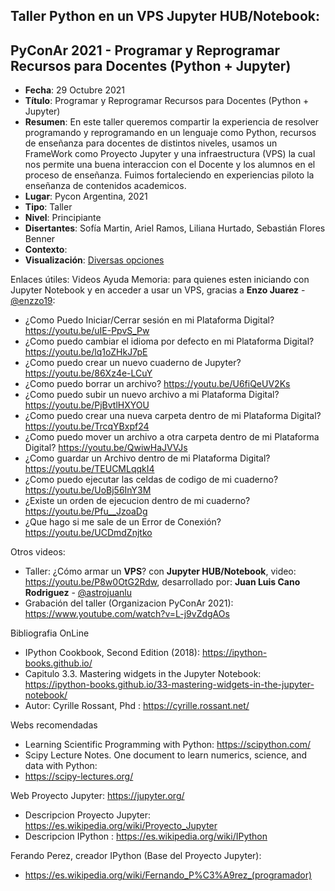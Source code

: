 ## Taller Python en un VPS Jupyter HUB/Notebook: 
## PyConAr 2021 - Programar y Reprogramar Recursos para Docentes (Python + Jupyter)
* **Fecha**: 29 Octubre 2021
* **Título**: Programar y Reprogramar Recursos para Docentes (Python + Jupyter)
* **Resumen**: En este taller queremos compartir la experiencia de resolver programando y reprogramando en un lenguaje como Python, recursos de enseñanza para docentes de distintos niveles, usamos un FrameWork como Proyecto Jupyter y una infraestructura (VPS) la cual nos permite una buena interaccion con el Docente y los alumnos en el proceso de enseñanza. Fuimos fortaleciendo en experiencias piloto la enseñanza de contenidos academicos.
* **Lugar**: Pycon Argentina, 2021
* **Tipo**: Taller
* **Nivel**: Principiante
* **Disertantes**: Sofía Martin, Ariel Ramos, Liliana Hurtado, Sebastián Flores Benner
* **Contexto**: 
* **Visualización**: [Diversas opciones](https://sebastiandres.github.io/pycon_ar)

Enlaces útiles:
Videos Ayuda Memoria: para quienes esten iniciando con Jupyter Notebook y en acceder a usar un VPS, 
gracias a **Enzo Juarez** - [@enzzo19](https://github.com/enzzo19/):
* ¿Como Puedo Iniciar/Cerrar sesión en mi Plataforma Digital? https://youtu.be/uIE-PpvS_Pw
* ¿Como puedo cambiar el idioma por defecto en mi Plataforma Digital? https://youtu.be/lq1oZHkJ7pE
* ¿Como puedo crear un nuevo cuaderno de Jupyter? https://youtu.be/86Xz4e-LCuY
* ¿Como puedo borrar un archivo? https://youtu.be/U6fiQeUV2Ks
* ¿Como puedo subir un nuevo archivo a mi Plataforma Digital? https://youtu.be/PjBvtlHXYOU
* ¿Como puedo crear una nueva carpeta dentro de mi Plataforma Digital? https://youtu.be/TrcqYBxpf24
* ¿Como puedo mover un archivo a otra carpeta dentro de mi Plataforma Digital? https://youtu.be/QwiwHaJVVJs
* ¿Como guardar un Archivo dentro de mi Plataforma Digital? https://youtu.be/TEUCMLqqkI4
* ¿Como puedo ejecutar las celdas de codigo de mi cuaderno? https://youtu.be/UoBj56InY3M
* ¿Existe un orden de ejecucion dentro de mi cuaderno? https://youtu.be/Pfu__JzoaDg
* ¿Que hago si me sale de un Error de Conexión?  https://youtu.be/UCDmdZnjtko

Otros videos:
* Taller: ¿Cómo armar un **VPS**? con **Jupyter HUB/Notebook**, video: https://youtu.be/P8w0OtG2Rdw, desarrollado por: **Juan Luis Cano Rodriguez** - [@astrojuanlu](https://github.com/astrojuanlu) 
* Grabación del taller (Organizacion PyConAr 2021): https://www.youtube.com/watch?v=L-j9vZdgAOs

Bibliografia OnLine
* IPython Cookbook, Second Edition (2018): https://ipython-books.github.io/
* Capitulo 3.3. Mastering widgets in the Jupyter Notebook: https://ipython-books.github.io/33-mastering-widgets-in-the-jupyter-notebook/
* Autor: Cyrille Rossant, Phd : https://cyrille.rossant.net/

Webs recomendadas
* Learning Scientific Programming with Python: https://scipython.com/
* Scipy Lecture Notes. One document to learn numerics, science, and data with Python:
* https://scipy-lectures.org/ 
  
Web Proyecto Jupyter: https://jupyter.org/
* Descripcion Proyecto Jupyter: https://es.wikipedia.org/wiki/Proyecto_Jupyter
* Descripcion IPython : https://es.wikipedia.org/wiki/IPython

Ferando Perez, creador IPython (Base del Proyecto Jupyter):
* https://es.wikipedia.org/wiki/Fernando_P%C3%A9rez_(programador)
